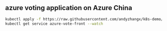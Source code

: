 ## azure voting application on Azure China

```sh
kubectl apply -f https://raw.githubusercontent.com/andyzhangx/k8s-demo/master/azure-vote-mooncake/azure-vote.yaml
kubectl get service azure-vote-front --watch
```


